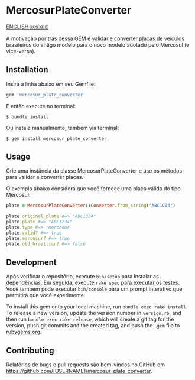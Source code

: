 # MercosurPlateConverter

[ENGLISH 🇺🇸🇬🇧](README_en.md)

A motivação por trás dessa GEM é validar e converter placas de veículos brasileiros do antigo modelo para o novo modelo adotado pelo Mercosul (e vice-versa).

## Installation

Insira a linha abaixo em seu Gemfile:

```ruby
gem 'mercosur_plate_converter'
```

E então execute no terminal:

    $ bundle install

Ou instale manualmente, também via terminal:

    $ gem install mercosur_plate_converter

## Usage

Crie uma instância da classe MercosurPlateConverter e use os métodos para validar e converter placas.

O exemplo abaixo considera que você fornece uma placa válida do tipo Mercosul:

```ruby
plate = MercosurPlateConverter::Converter.from_string("ABC1C34")

plate.original_plate #=> "ABC1334"
plate.plate #=> "ABC1234"
plate.type #=> :mercosur
plate.valid? #=> true
plate.mercosur? #=> true
plate.old_brazilian? #=> false
```

## Development

Após verificar o repositório, execute `bin/setup` para instalar as dependências. Em seguida, execute `rake spec` para executar os testes. Você também pode executar `bin/console` para um prompt interativo que permitirá que você experimente.

To install this gem onto your local machine, run `bundle exec rake install`. To release a new version, update the version number in `version.rb`, and then run `bundle exec rake release`, which will create a git tag for the version, push git commits and the created tag, and push the `.gem` file to [rubygems.org](https://rubygems.org).

## Contributing

Relatórios de bugs e pull requests são bem-vindos no GitHub em https://github.com/[USERNAME]/mercosur_plate_converter.
